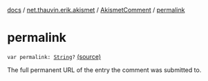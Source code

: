 [docs](../../index.md) / [net.thauvin.erik.akismet](../index.md) / [AkismetComment](index.md) / [permalink](./permalink.md)

# permalink

`var permalink: `[`String`](https://kotlinlang.org/api/latest/jvm/stdlib/kotlin/-string/index.html)`?` [(source)](https://github.com/ethauvin/akismet-kotlin/tree/master/src/main/kotlin/net/thauvin/erik/akismet/AkismetComment.kt#L103)

The full permanent URL of the entry the comment was submitted to.

